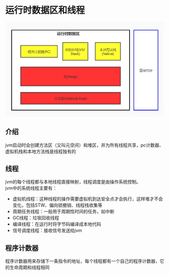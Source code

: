 # 运行时数据区和线程

![运行时数据区](../images/java/运行时数据区.jpeg)

## 介绍
jvm启动时会创建方法区（又叫元空间）和堆区，并为所有线程共享，pc计数器、虚拟机栈和本地方法栈是线程独有的
## 线程
jvm的每个线程都与本地线程直接映射，线程调度是由操作系统控制。  
jvm中的系统线程主要有：
- 虚拟机线程：这种线程的操作需要虚拟机到达安全点才会执行，这样堆才不会变化，包括STW、偏向锁撤销、线程栈收集等
- 周期任务线程：一般用于周期性时间的任务，如中断
- GC线程：垃圾回收线程
- 编译线程：在运行时将字节码编译成本地代码
- 信号调度线程：接收信号发送给jvm
## 程序计数器
程序计数器用来存储下一条指令的地址，每个线程都有一个自己的程序计数器，它的生命周期和线程相同